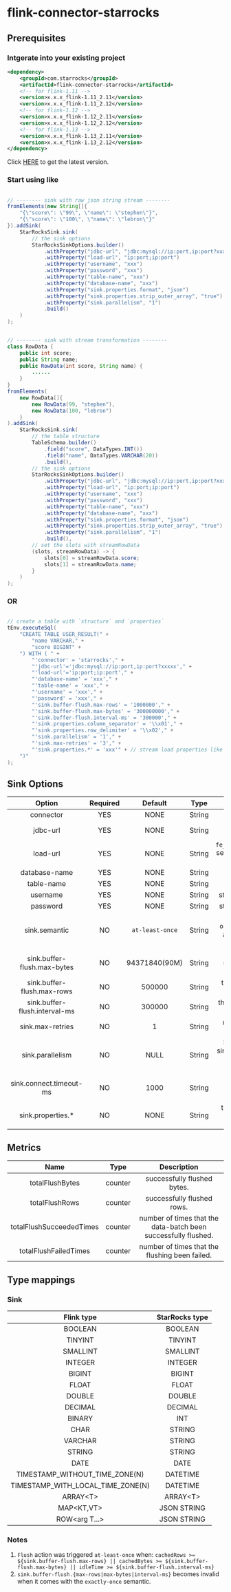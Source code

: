 # flink-connector-starrocks

## Prerequisites

### Intgerate into your existing project

```xml
<dependency>
    <groupId>com.starrocks</groupId>
    <artifactId>flink-connector-starrocks</artifactId>
    <!-- for flink-1.11 -->
    <version>x.x.x_flink-1.11_2.11</version>
    <version>x.x.x_flink-1.11_2.12</version>
    <!-- for flink-1.12 -->
    <version>x.x.x_flink-1.12_2.11</version>
    <version>x.x.x_flink-1.12_2.12</version>
    <!-- for flink-1.13 -->
    <version>x.x.x_flink-1.13_2.11</version>
    <version>x.x.x_flink-1.13_2.12</version>
</dependency>
```

Click [HERE](https://search.maven.org/search?q=g:com.starrocks) to get the latest version.

### Start using like

```java

// -------- sink with raw json string stream --------
fromElements(new String[]{
    "{\"score\": \"99\", \"name\": \"stephen\"}",
    "{\"score\": \"100\", \"name\": \"lebron\"}"
}).addSink(
    StarRocksSink.sink(
        // the sink options
        StarRocksSinkOptions.builder()
            .withProperty("jdbc-url", "jdbc:mysql://ip:port,ip:port?xxxxx")
            .withProperty("load-url", "ip:port;ip:port")
            .withProperty("username", "xxx")
            .withProperty("password", "xxx")
            .withProperty("table-name", "xxx")
            .withProperty("database-name", "xxx")
            .withProperty("sink.properties.format", "json")
            .withProperty("sink.properties.strip_outer_array", "true")
            .withProperty("sink.parallelism", "1")
            .build()
    )
);


// -------- sink with stream transformation --------
class RowData {
    public int score;
    public String name;
    public RowData(int score, String name) {
        ......
    }
}
fromElements(
    new RowData[]{
        new RowData(99, "stephen"),
        new RowData(100, "lebron")
    }
).addSink(
    StarRocksSink.sink(
        // the table structure
        TableSchema.builder()
            .field("score", DataTypes.INT())
            .field("name", DataTypes.VARCHAR(20))
            .build(),
        // the sink options
        StarRocksSinkOptions.builder()
            .withProperty("jdbc-url", "jdbc:mysql://ip:port,ip:port?xxxxx")
            .withProperty("load-url", "ip:port;ip:port")
            .withProperty("username", "xxx")
            .withProperty("password", "xxx")
            .withProperty("table-name", "xxx")
            .withProperty("database-name", "xxx")
            .withProperty("sink.properties.format", "json")
            .withProperty("sink.properties.strip_outer_array", "true")
            .withProperty("sink.parallelism", "1")
            .build(),
        // set the slots with streamRowData
        (slots, streamRowData) -> {
            slots[0] = streamRowData.score;
            slots[1] = streamRowData.name;
        }
    )
);

```

### OR

```java

// create a table with `structure` and `properties`
tEnv.executeSql(
    "CREATE TABLE USER_RESULT(" +
        "name VARCHAR," +
        "score BIGINT" +
    ") WITH ( " +
        "'connector' = 'starrocks'," +
        "'jdbc-url'='jdbc:mysql://ip:port,ip:port?xxxxx'," +
        "'load-url'='ip:port;ip:port'," +
        "'database-name' = 'xxx'," +
        "'table-name' = 'xxx'," +
        "'username' = 'xxx'," +
        "'password' = 'xxx'," +
        "'sink.buffer-flush.max-rows' = '1000000'," +
        "'sink.buffer-flush.max-bytes' = '300000000'," +
        "'sink.buffer-flush.interval-ms' = '300000'," +
        "'sink.properties.column_separator' = '\\x01'," +
        "'sink.properties.row_delimiter' = '\\x02'," +
        "'sink.parallelism' = '1'," +
        "'sink.max-retries' = '3'," +
        "'sink.properties.*' = 'xxx'" + // stream load properties like `'sink.properties.columns' = 'k1, v1'`
    ")"
);
```

## Sink Options

| Option | Required | Default | Type | Description |
|  :-:  | :-:  | :-:  | :-:  | :-:  |
| connector | YES | NONE | String |`starrocks`|
| jdbc-url | YES | NONE | String | this will be used to execute queries in starrocks. |
| load-url | YES | NONE | String | `fe_ip:http_port;fe_ip:http_port` separated with `;`, which would be used to do the batch sinking. |
| database-name | YES | NONE | String | starrocks database name |
| table-name | YES | NONE | String | starrocks table name |
| username | YES | NONE | String | starrocks connecting username |
| password | YES | NONE | String | starrocks connecting password |
| sink.semantic | NO | `at-least-once` | String | `at-least-once` or `exactly-once`(`flush at checkpoint only` and options like `sink.buffer-flush.*` won't work either). |
| sink.buffer-flush.max-bytes | NO | 94371840(90M) | String | the max batching size of the serialized data, range: `[64MB, 10GB]`. |
| sink.buffer-flush.max-rows | NO | 500000 | String | the max batching rows, range: `[64,000, 5000,000]`. |
| sink.buffer-flush.interval-ms | NO | 300000 | String | the flushing time interval, range: `[1000ms, 3600000ms]`. |
| sink.max-retries | NO | 1 | String | max retry times of the stream load request, range: `[0, 10]`. |
| sink.parallelism | NO | NULL | String | Specify the parallelism of the sink individually. Remove it if you want to follow the global parallelism settings. |
| sink.connect.timeout-ms | NO | 1000 | String | Timeout in millisecond for connecting to the `load-url`, range: `[100, 60000]`. |
| sink.properties.* | NO | NONE | String | the stream load properties like `'sink.properties.columns' = 'k1, v1'`. |

## Metrics

| Name | Type | Description |
|  :-: | :-:  | :-:  |
| totalFlushBytes | counter | successfully flushed bytes. |
| totalFlushRows | counter | successfully flushed rows. |
| totalFlushSucceededTimes | counter | number of times that the data-batch been successfully flushed. |
| totalFlushFailedTimes | counter | number of times that the flushing been failed. |

## Type mappings

### Sink

| Flink type | StarRocks type |
|  :-: | :-: |
| BOOLEAN | BOOLEAN |
| TINYINT | TINYINT |
| SMALLINT | SMALLINT |
| INTEGER | INTEGER |
| BIGINT | BIGINT |
| FLOAT | FLOAT |
| DOUBLE | DOUBLE |
| DECIMAL | DECIMAL |
| BINARY | INT |
| CHAR | STRING |
| VARCHAR | STRING |
| STRING | STRING |
| DATE | DATE |
| TIMESTAMP_WITHOUT_TIME_ZONE(N) | DATETIME |
| TIMESTAMP_WITH_LOCAL_TIME_ZONE(N) | DATETIME |
| ARRAY\<T\> | ARRAY\<T\> |
| MAP\<KT,VT\> | JSON STRING |
| ROW\<arg T...\> | JSON STRING |

### Notes

1. `Flush` action was triggered `at-least-once` when: `cachedRows >= ${sink.buffer-flush.max-rows} || cachedBytes >= ${sink.buffer-flush.max-bytes} || idleTime >= ${sink.buffer-flush.interval-ms}`
2. `sink.buffer-flush.{max-rows|max-bytes|interval-ms}` becomes invalid when it comes with the `exactly-once` semantic.
